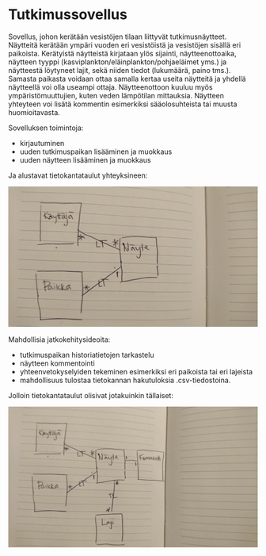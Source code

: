 # Tutkimussovellus

Sovellus, johon kerätään vesistöjen tilaan liittyvät tutkimusnäytteet. Näytteitä kerätään ympäri vuoden eri vesistöistä ja vesistöjen sisällä eri paikoista. Kerätyistä näytteistä kirjataan ylös sijainti, näytteenottoaika, näytteen tyyppi (kasviplankton/eläinplankton/pohjaeläimet yms.) ja näytteestä löytyneet lajit, sekä niiden tiedot (lukumäärä, paino tms.). Samasta paikasta voidaan ottaa samalla kertaa useita näytteitä ja yhdellä näytteellä voi olla useampi ottaja. Näytteenottoon kuuluu myös ympäristömuuttujien, kuten veden lämpötilan mittauksia. Näytteen yhteyteen voi lisätä kommentin esimerkiksi sääolosuhteista tai muusta huomioitavasta.


Sovelluksen toimintoja:

- kirjautuminen
- uuden tutkimuspaikan lisääminen ja muokkaus
- uuden näytteen lisääminen ja muokkaus

Ja alustavat tietokantataulut yhteyksineen:

<img src="https://github.com/ansolotli/Tutkimussovellus/blob/master/tietokantakaavio.JPG">

Mahdollisia jatkokehitysideoita:

- tutkimuspaikan historiatietojen tarkastelu
- näytteen kommentointi
- yhteenvetokyselyiden tekeminen esimerkiksi eri paikoista tai eri lajeista
- mahdollisuus tulostaa tietokannan hakutuloksia .csv-tiedostoina.

Jolloin tietokantataulut olisivat jotakuinkin tällaiset:

<img src="https://github.com/ansolotli/Tutkimussovellus/blob/master/tietokantakaavio2.JPG">
